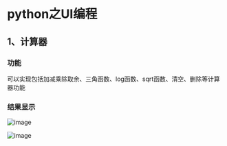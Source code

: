 # python之UI编程

## 1、计算器
### 功能
可以实现包括加减乘除取余、三角函数、log函数、sqrt函数、清空、删除等计算器功能

### 结果显示
![image](https://github.com/gesang08/UIPython/raw/master/results/calcResult1.png)

![image](https://github.com/gesang08/UIPython/raw/master/results/calcResult2.png)